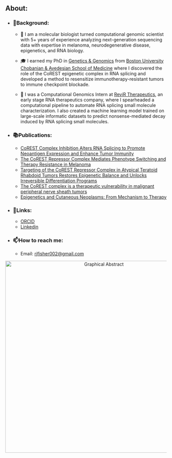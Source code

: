 ## About:

- ### 🌱Background:
	- 👋 I am a molecular biologist turned computational genomic scientist with 5+ years of experience analyzing next-generation sequencing data with expertise in melanoma, neurodegenerative disease, epigenetics, and RNA biology. 

	- 🎓 I earned my PhD in [Genetics & Genomics](https://www.bumc.bu.edu/gpgg/) from [Boston University Chobanian & Avedesian School of Medicine](https://www.bumc.bu.edu/camed/) where I discovered the role of the CoREST epigenetic complex in RNA splicing and developed a method to resensitize immunotherapy-resistant tumors to immune checkpoint blockade.

	- 🧬 I was a Computational Genomics Intern at [ReviR Therapeutics](https://revirtx.com/home), an early stage RNA therapeutics company, where I spearheaded a computational pipeline to automate RNA splicing small molecule characterization. I also created a machine learning model trained on large-scale informatic datasets to predict nonsense-mediated decay induced by RNA splicing small molecules.

- ### 📚Publications:
	- [CoREST Complex Inhibition Alters RNA Splicing to Promote Neoantigen Expression and Enhance Tumor Immunity](https://www.biorxiv.org/content/10.1101/2024.12.12.627852v1)
	- [The CoREST Repressor Complex Mediates Phenotype Switching and Therapy Resistance in Melanoma](https://www.jci.org/articles/view/171063)
	- [Targeting of the CoREST Repressor Complex in Atypical Teratoid Rhabdoid Tumors Restores Epigenetic Balance and Unlocks Irreversible Differentiation Programs](https://www.biorxiv.org/content/10.1101/2024.12.14.628381v1)
	- [The CoREST complex is a therapeutic vulnerability in malignant peripheral nerve sheath tumors](https://www.biorxiv.org/content/10.1101/2024.08.17.607802v1)
	- [Epigenetics and Cutaneous Neoplasms: From Mechanism to Therapy](https://pubmed.ncbi.nlm.nih.gov/37020393/)
   
- ### 📝Links:
	- [ORCID](https://orcid.org/my-orcid?orcid=0000-0003-0238-2826)
   	- [Linkedin](https://www.linkedin.com/in/robert-fisher-ph-d-798067120/)
  
- ### 📫How to reach me: 
	- Email: rjfisher002@gmail.com

<div align="center">
  <img src="https://github.com/user-attachments/assets/0d529bd5-5e71-4417-8f98-a742544c03c1" alt="Graphical Abstract" width="600">
</div>
